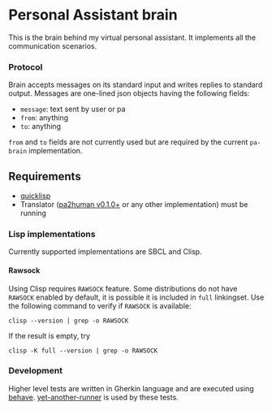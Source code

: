 # Personal Assistant brain

This is the brain behind my virtual personal assistant. It implements
all the communication scenarios.

### Protocol

Brain accepts messages on its standard input and writes replies to
standard output. Messages are one-lined json objects having the
following fields:

- `message`: text sent by user or pa
- `from`: anything
- `to`: anything

`from` and `to` fields are not currently used but are required by the
current `pa-brain` implementation.

## Requirements

- [quicklisp](https://www.quicklisp.org/beta/)
- Translator ([pa2human v0.1.0+](https://github.com/aragaer/pa2human) or any other implementation) must be running

### Lisp implementations

Currently supported implementations are SBCL and Clisp.

#### Rawsock

Using Clisp requires `RAWSOCK` feature. Some distributions do not have
`RAWSOCK` enabled by default, it is possible it is included in `full`
linkingset. Use the following command to verify if `RAWSOCK` is available:

    clisp --version | grep -o RAWSOCK
	
If the result is empty, try

    clisp -K full --version | grep -o RAWSOCK


### Development

Higher level tests are written in Gherkin language and are executed
using [behave](https://behave.readthedocs.io/en/stable/).
[yet-another-runner](https://github.com/aragaer/runner) is used by
these tests.
